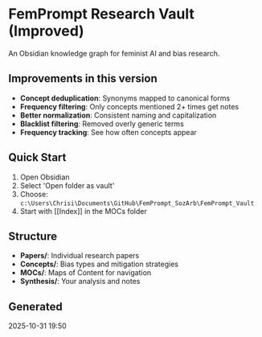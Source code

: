 # FemPrompt Research Vault (Improved)

An Obsidian knowledge graph for feminist AI and bias research.

## Improvements in this version

- **Concept deduplication**: Synonyms mapped to canonical forms
- **Frequency filtering**: Only concepts mentioned 2+ times get notes
- **Better normalization**: Consistent naming and capitalization
- **Blacklist filtering**: Removed overly generic terms
- **Frequency tracking**: See how often concepts appear

## Quick Start

1. Open Obsidian
2. Select 'Open folder as vault'
3. Choose: `c:\Users\Chrisi\Documents\GitHub\FemPrompt_SozArb\FemPrompt_Vault`
4. Start with [[Index]] in the MOCs folder

## Structure

- **Papers/**: Individual research papers
- **Concepts/**: Bias types and mitigation strategies
- **MOCs/**: Maps of Content for navigation
- **Synthesis/**: Your analysis and notes

## Generated

2025-10-31 19:50
